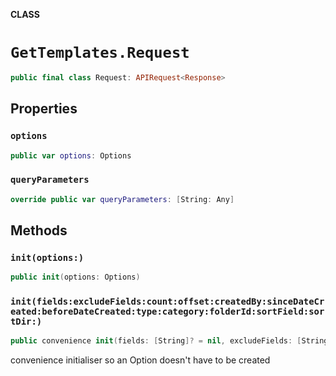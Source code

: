 **CLASS**

# `GetTemplates.Request`

```swift
public final class Request: APIRequest<Response>
```

## Properties
### `options`

```swift
public var options: Options
```

### `queryParameters`

```swift
override public var queryParameters: [String: Any]
```

## Methods
### `init(options:)`

```swift
public init(options: Options)
```

### `init(fields:excludeFields:count:offset:createdBy:sinceDateCreated:beforeDateCreated:type:category:folderId:sortField:sortDir:)`

```swift
public convenience init(fields: [String]? = nil, excludeFields: [String]? = nil, count: Int? = nil, offset: Int? = nil, createdBy: String? = nil, sinceDateCreated: String? = nil, beforeDateCreated: String? = nil, type: String? = nil, category: String? = nil, folderId: String? = nil, sortField: SortField? = nil, sortDir: SortDir? = nil)
```

convenience initialiser so an Option doesn't have to be created
